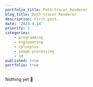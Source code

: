 ```yaml
---
portfolio_title: Path-tracer Renderer
blog_title: Path-tracer Renderer
description: First post.
date: '2023-4-14'
priority: 2
categories:
    - programming
    - engineering
    - cplusplus
    - image-processing
    - 3d
published: true
portfolio: true
---
```


Nothing yet 👀
